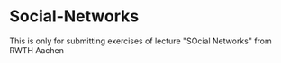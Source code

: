 # Social-Networks
This is only for submitting exercises of lecture "SOcial Networks" from RWTH Aachen
